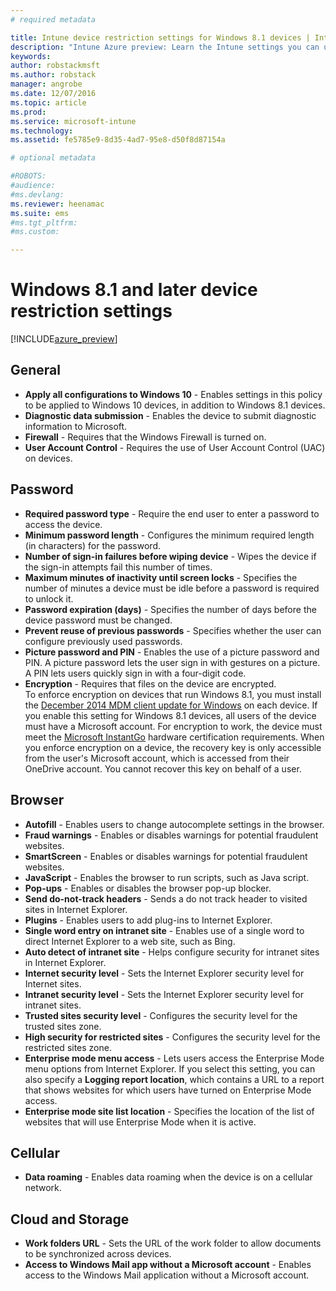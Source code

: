 ```yaml
---
# required metadata

title: Intune device restriction settings for Windows 8.1 devices | Intune Azure preview | Microsoft Docs
description: "Intune Azure preview: Learn the Intune settings you can use to control device settings and functionality on Windows 8.1 devices."
keywords:
author: robstackmsft
ms.author: robstack
manager: angrobe
ms.date: 12/07/2016
ms.topic: article
ms.prod:
ms.service: microsoft-intune
ms.technology:
ms.assetid: fe5785e9-8d35-4ad7-95e8-d50f8d87154a

# optional metadata

#ROBOTS:
#audience:
#ms.devlang:
ms.reviewer: heenamac
ms.suite: ems
#ms.tgt_pltfrm:
#ms.custom:

---
```


# Windows 8.1 and later device restriction settings

[!INCLUDE[azure_preview](../includes/azure_preview.md)]

## General	
- 	**Apply all configurations to Windows 10** - Enables settings in this policy to be applied to Windows 10 devices, in addition to Windows 8.1 devices.	
- 	**Diagnostic data submission** - Enables the device to submit diagnostic information to Microsoft.	
- 	**Firewall** - Requires that the Windows Firewall is turned on.	
- 	**User Account Control** - Requires the use of User Account Control (UAC) on devices.	
## Password
- 	**Required password type** - Require the end user to enter a password to access the device.	
- 	**Minimum password length** - Configures the minimum required length (in characters) for the password.	
- 	**Number of sign-in failures before wiping device** - Wipes the device if the sign-in attempts fail this number of times.	
- 	**Maximum minutes of inactivity until screen locks** - Specifies the number of minutes a device must be idle before a password is required to unlock it.	
- 	**Password expiration (days)** - Specifies the number of days before the device password must be changed. 
- 	**Prevent reuse of previous passwords** - Specifies whether the user can configure previously used passwords.	
- 	**Picture password and PIN** - Enables the use of a picture password and PIN. A picture password lets the user sign in with gestures on a picture. A PIN lets users quickly sign in with a four-digit code.	
- 	**Encryption** - Requires that files on the device are encrypted.<br>To enforce encryption on devices that run Windows 8.1, you must install the [December 2014 MDM client update for Windows](https://support.microsoft.com/en-us/kb/3013816) on each device.
If you enable this setting for Windows 8.1 devices, all users of the device must have a Microsoft account.
For encryption to work, the device must meet the [Microsoft InstantGo](https://blogs.windows.com/windowsexperience/2014/06/19/instantgo-a-better-way-to-sleep/#IBHULcTfI4PokO8X.97) hardware certification requirements.
When you enforce encryption on a device, the recovery key is only accessible from the user's Microsoft account, which is accessed from their OneDrive account. You cannot recover this key on behalf of a user. 	



## Browser	
- 	**Autofill** - Enables users to change autocomplete settings in the browser.	
- 	**Fraud warnings** - Enables or disables warnings for potential fraudulent websites.	
- 	**SmartScreen** - Enables or disables warnings for potential fraudulent websites.	
- 	**JavaScript** - Enables the browser to run scripts, such as Java script.	
- 	**Pop-ups** - Enables or disables the browser pop-up blocker.	
- 	**Send do-not-track headers** - Sends a do not track header to visited sites in Internet Explorer.	
- 	**Plugins** - Enables users to add plug-ins to Internet Explorer.	
- 	**Single word entry on intranet site** - Enables use of a single word to direct Internet Explorer to a web site, such as Bing.	
- 	**Auto detect of intranet site** - Helps configure security for intranet sites in Internet Explorer.	
- 	**Internet security level** - Sets the Internet Explorer security level for Internet sites.
- 	**Intranet security level** - Sets the Internet Explorer security level for intranet sites.	
- 	**Trusted sites security level** - Configures the security level for the trusted sites zone.	
- 	**High security for restricted sites** - Configures the security level for the restricted sites zone.	
- 	**Enterprise mode menu access** - Lets users access the Enterprise Mode menu options from Internet Explorer.
If you select this setting, you can also specify a **Logging report location**, which contains a URL to a report that shows websites for which users have turned on Enterprise Mode access.	
- 	**Enterprise mode site list location** - Specifies the location of the list of websites that will use Enterprise Mode when it is active.	
## Cellular
- 	**Data roaming** - Enables data roaming when the device is on a cellular network.	
## Cloud and Storage	
- 	**Work folders URL** - Sets the URL of the work folder to allow documents to be synchronized across devices.
- 	**Access to Windows Mail app without a Microsoft account** - Enables access to the Windows Mail application without a Microsoft account. 	
